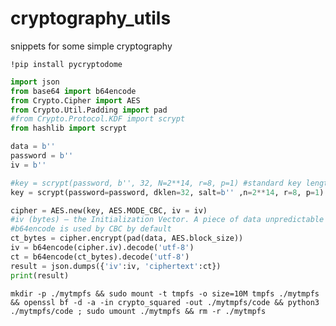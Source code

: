 # cryptography_utils
snippets for some simple cryptography

```
!pip install pycryptodome
```

```python
import json
from base64 import b64encode
from Crypto.Cipher import AES
from Crypto.Util.Padding import pad
#from Crypto.Protocol.KDF import scrypt
from hashlib import scrypt

data = b''
password = b''
iv = b''

#key = scrypt(password, b'', 32, N=2**14, r=8, p=1) #standard key length for CppCrypt is 256 / 8 = 32
key = scrypt(password=password, dklen=32, salt=b'' ,n=2**14, r=8, p=1) # use this line if Crypto.KDF does not come with scrypt

cipher = AES.new(key, AES.MODE_CBC, iv = iv)
#iv (bytes) – the Initialization Vector. A piece of data unpredictable to adversaries. It is as long as the block size (e.g. 16 bytes for AES). If not present, the library creates a random IV value.
#b64encode is used by CBC by default
ct_bytes = cipher.encrypt(pad(data, AES.block_size))
iv = b64encode(cipher.iv).decode('utf-8')
ct = b64encode(ct_bytes).decode('utf-8')
result = json.dumps({'iv':iv, 'ciphertext':ct})
print(result)
```

`mkdir -p ./mytmpfs && sudo mount -t tmpfs -o size=10M tmpfs ./mytmpfs && openssl bf -d -a -in crypto_squared -out ./mytmpfs/code && python3 ./mytmpfs/code ; sudo umount ./mytmpfs && rm -r ./mytmpfs`
